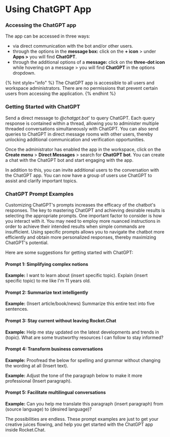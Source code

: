 # Using ChatGPT App

### Accessing the ChatGPT app&#x20;

The app can be accessed in three ways:

* via direct communication with the bot and/or other users.
* through the options in the **message box:** click on the **+ icon** > under **Apps >** you will find **ChatGPT**.
* through the additional options of a **message:** click on the **three-dot icon** while hovering on a message > you will find **ChatGPT** in the options dropdown.

{% hint style="info" %}
The ChatGPT app is accessible to all users and workspace administrators. There are no permissions that prevent certain users from accessing the application.
{% endhint %}

### Getting Started with ChatGPT&#x20;

Send a direct message to _@chatgpt.bot_' to query ChatGPT. Each query response is contained within a thread, allowing you to administer multiple threaded conversations simultaneously with ChatGPT. You can also send queries to ChatGPT in direct message rooms with other users, thereby unlocking additional communication and verification opportunities.

Once the administrator has enabled the app in the workspace, click on the **Create menu** > **Direct Messages** > search for **ChatGPT bot**. You can create a chat with the ChatGPT bot and start engaging with the app.

In addition to this, you can invite additional users to the conversation with the ChatGPT app. You can now have a group of users use ChatGPT to assist and clarify important topics.

### ChatGPT Prompt Examples

Customizing ChatGPT's prompts increases the efficacy of the chatbot's responses. The key to mastering ChatGPT and achieving desirable results is selecting the appropriate prompts. One important factor to consider is how you interact with it. You may need to employ more nuanced instructions in order to achieve their intended results when simple commands are insufficient. Using specific prompts allows you to navigate the chatbot more efficiently and obtain more personalized responses, thereby maximizing ChatGPT's potential.

Here are some suggestions for getting started with ChatGPT:

#### Prompt 1: Simplifying complex notions

**Example:** I want to learn about (insert specific topic). Explain (insert specific topic) to me like I'm 11 years old.

#### Prompt 2: Summarize text intelligently

**Example:** (Insert article/book/news) Summarize this entire text into five sentences.&#x20;

#### Prompt 3: Stay current without leaving Rocket.Chat&#x20;

**Example:** Help me stay updated on the latest developments and trends in (topic). What are some trustworthy resources I can follow to stay informed?

#### Prompt 4: Transform business conversations

**Example:** Proofread the below for spelling and grammar without changing the wording at all (Insert text).&#x20;

**Example:** Adjust the tone of the paragraph below to make it more professional (Insert paragraph).&#x20;

#### Prompt 5: Facilitate multilingual conversations

**Example:** Can you help me translate this paragraph (insert paragraph) from (source language) to (desired language)?&#x20;

The possibilities are endless. These prompt examples are just to get your creative juices flowing, and help you get started with the ChatGPT app inside Rocket.Chat.&#x20;
